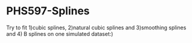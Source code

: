 # PHS597-Splines
Try to fit 1)cubic splines, 2)natural cubic splines and 3)smoothing splines and 4) B splines on one simulated dataset:)
